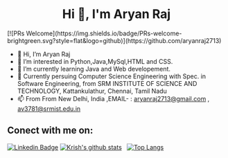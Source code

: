 <h1 align="center">Hi 👋, I'm Aryan Raj</h1>
[![PRs Welcome](https://img.shields.io/badge/PRs-welcome-brightgreen.svg?style=flat&logo=github)](https://github.com/aryanraj2713)







- 👋 Hi, I’m Aryan Raj
- 👀 I’m interested in Python,Java,MySql,HTML and CSS.
- 🌱 I’m currently learning Java and Web developement.
- 💞️ Currently persuing Computer Science Engineering with Spec. in Software Engineering,
     from SRM INSTITUTE OF SCIENCE AND TECHNOLOGY, Kattankulathur, Chennai, Tamil Nadu
- 📫 From From New Delhi, India
    ,EMAIL- :  aryanraj2713@gmail.com , av3781@srmist.edu.in

<!---
aryanraj2713/aryanraj2713 is a ✨ special ✨ repository because its `README.md` (this file) appears on your GitHub profile.
You can click the Preview link to take a look at your changes.
--->

## Conect with me on:
[![Linkedin Badge](https://img.shields.io/badge/-AryanRaj-blue?style=flat-square&logo=Linkedin&logoColor=white&link=https://www.linkedin.com/in/aryanraj-3a68b39a)](https://www.linkedin.com/in/aryan-raj-3a68b39a)
[![Krish's github stats](https://github-readme-stats.vercel.app/api?username=aryanraj2713)](https://github.com/aryanraj2713/github-readme-stats)
&nbsp;
[![Top Langs](https://github-readme-stats.vercel.app/api/top-langs/?username=aryanraj2713)](https://github.com/aryanraj2713/github-readme-stats)
